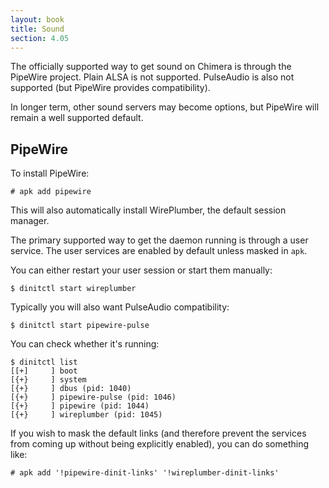 ```yaml
---
layout: book
title: Sound
section: 4.05
---
```


The officially supported way to get sound on Chimera is through
the PipeWire project. Plain ALSA is not supported. PulseAudio
is also not supported (but PipeWire provides compatibility).

In longer term, other sound servers may become options, but
PipeWire will remain a well supported default.

## PipeWire

To install PipeWire:

```
# apk add pipewire
```

This will also automatically install WirePlumber, the default
session manager.

The primary supported way to get the daemon running is through
a user service. The user services are enabled by default
unless masked in `apk`.

You can either restart your user session or start them manually:

```
$ dinitctl start wireplumber
```

Typically you will also want PulseAudio compatibility:

```
$ dinitctl start pipewire-pulse
```

You can check whether it's running:

```
$ dinitctl list
[[+]     ] boot
[{+}     ] system
[{+}     ] dbus (pid: 1040)
[{+}     ] pipewire-pulse (pid: 1046)
[{+}     ] pipewire (pid: 1044)
[{+}     ] wireplumber (pid: 1045)
```

If you wish to mask the default links (and therefore prevent
the services from coming up without being explicitly enabled),
you can do something like:

```
# apk add '!pipewire-dinit-links' '!wireplumber-dinit-links'
```
